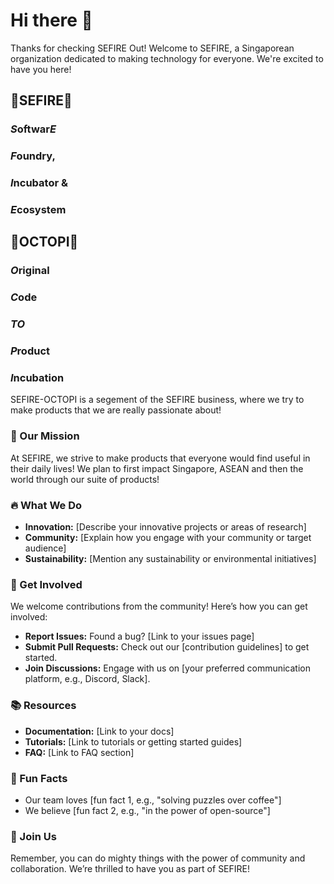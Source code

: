 # Hi there 👋

Thanks for checking SEFIRE Out! 
Welcome to SEFIRE, a Singaporean organization dedicated to making technology for everyone. We're excited to have you here! 

## **💎SEFIRE💎** 
### ***S***oftwar***E*** 
### ***F***oundry, 
### ***I***ncubator & 
### ***E***cosystem 

## **🐙OCTOPI🐙**
### ***O***riginal 
### ***C***ode 
### ***TO*** 
### ***P***roduct 
### ***I***ncubation 

SEFIRE-OCTOPI is a segement of the SEFIRE business, where we try to make products that we are really passionate about!

### 🌟 Our Mission
At SEFIRE, we strive to make products that everyone would find useful in their daily lives! We plan to first impact Singapore, ASEAN and then the world through our suite of products!

### 🔥 What We Do
- **Innovation:** [Describe your innovative projects or areas of research]
- **Community:** [Explain how you engage with your community or target audience]
- **Sustainability:** [Mention any sustainability or environmental initiatives]

### 🚀 Get Involved
We welcome contributions from the community! Here’s how you can get involved:
- **Report Issues:** Found a bug? [Link to your issues page]
- **Submit Pull Requests:** Check out our [contribution guidelines] to get started.
- **Join Discussions:** Engage with us on [your preferred communication platform, e.g., Discord, Slack].

### 📚 Resources
- **Documentation:** [Link to your docs]
- **Tutorials:** [Link to tutorials or getting started guides]
- **FAQ:** [Link to FAQ section]

### 🍿 Fun Facts
- Our team loves [fun fact 1, e.g., "solving puzzles over coffee"]
- We believe [fun fact 2, e.g., "in the power of open-source"]

### 🧙 Join Us
Remember, you can do mighty things with the power of community and collaboration. We’re thrilled to have you as part of SEFIRE!
